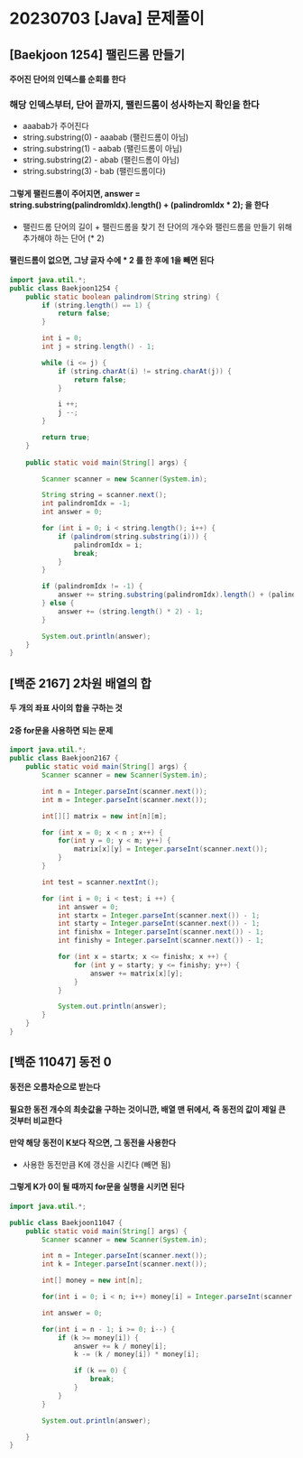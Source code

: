 # 20230703 [Java] 문제풀이 





## [Baekjoon 1254] 팰린드롬 만들기

#### 주어진 단어의 인덱스를 순회를 한다



### 해당 인덱스부터, 단어 끝까지, 팰린드롬이 성사하는지 확인을 한다

- aaabab가 주어진다
- string.substring(0) - aaabab (팰린드롬이 아님)
- string.substring(1) - aabab (팰린드롬이 아님)
- string.substring(2) - abab (팰린드롬이 아님)
- string.substring(3) - bab (팰린드롬이다)



#### 그렇게 팰린드롬이 주어지면, answer = string.substring(palindromIdx).length() + (palindromIdx * 2); 을 한다

- 팰린드롬 단어의 길이 + 팰린드롬을 찾기 전 단어의 개수와 팰린드롬을 만들기 위해 추가해야 하는 단어 (* 2)



#### 팰린드롬이 없으면, 그냥 글자 수에 * 2 를 한 후에 1을 빼면 된다



```java
import java.util.*;
public class Baekjoon1254 {
    public static boolean palindrom(String string) {
        if (string.length() == 1) {
            return false;
        }

        int i = 0;
        int j = string.length() - 1;

        while (i <= j) {
            if (string.charAt(i) != string.charAt(j)) {
                return false;
            }

            i ++;
            j --;
        }

        return true;
    }
    
    public static void main(String[] args) {

        Scanner scanner = new Scanner(System.in);

        String string = scanner.next();
        int palindromIdx = -1;
        int answer = 0;

        for (int i = 0; i < string.length(); i++) {
            if (palindrom(string.substring(i))) {
                palindromIdx = i;
                break;
            }
        }

        if (palindromIdx != -1) {
            answer += string.substring(palindromIdx).length() + (palindromIdx * 2);
        } else {
            answer += (string.length() * 2) - 1;
        }

        System.out.println(answer);
    }
}
```





## [백준 2167] 2차원 배열의 합

#### 두 개의 좌표 사이의 합을 구하는 것



#### 2중 for문을 사용하면 되는 문제



```java
import java.util.*;
public class Baekjoon2167 {
    public static void main(String[] args) {
        Scanner scanner = new Scanner(System.in);

        int n = Integer.parseInt(scanner.next());
        int m = Integer.parseInt(scanner.next());

        int[][] matrix = new int[n][m];

        for (int x = 0; x < n ; x++) {
            for(int y = 0; y < m; y++) {
                matrix[x][y] = Integer.parseInt(scanner.next());
            }
        }

        int test = scanner.nextInt();

        for (int i = 0; i < test; i ++) {
            int answer = 0;
            int startx = Integer.parseInt(scanner.next()) - 1;
            int starty = Integer.parseInt(scanner.next()) - 1;
            int finishx = Integer.parseInt(scanner.next()) - 1;
            int finishy = Integer.parseInt(scanner.next()) - 1;

            for (int x = startx; x <= finishx; x ++) {
                for (int y = starty; y <= finishy; y++) {
                    answer += matrix[x][y];
                }
            }

            System.out.println(answer);
        }
    }
}
```





## [백준 11047] 동전 0

#### 동전은 오름차순으로 받는다



#### 필요한 동전 개수의 최솟값을 구하는 것이니깐, 배열 맨 뒤에서, 즉 동전의 값이 제일 큰 것부터 비교한다



#### 만약 해당 동전이 K보다 작으면, 그 동전을 사용한다

- 사용한 동전만큼 K에 갱신을 시킨다 (빼면 됨)



#### 그렇게 K가 0이 될 때까지 for문을 실행을 시키면 된다



```java
import java.util.*;

public class Baekjoon11047 {
    public static void main(String[] args) {
        Scanner scanner = new Scanner(System.in);

        int n = Integer.parseInt(scanner.next());
        int k = Integer.parseInt(scanner.next());

        int[] money = new int[n];

        for(int i = 0; i < n; i++) money[i] = Integer.parseInt(scanner.next());

        int answer = 0;

        for(int i = n - 1; i >= 0; i--) {
            if (k >= money[i]) {
                answer += k / money[i];
                k -= (k / money[i]) * money[i];

                if (k == 0) {
                    break;
                }
            }
        }

        System.out.println(answer);

    }
}
```





